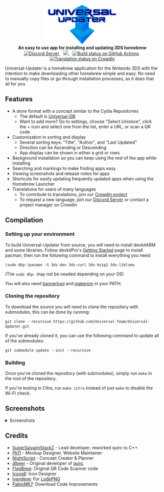 <p align="center">
	<a href="https://universal-team.net/projects/universal-updater.html"><img src="https://github.com/Universal-Team/Universal-Updater/blob/master/app/banner.png"></a><br>
	<b>An easy to use app for installing and updating 3DS homebrew</b><br>
	<a href="https://universal-team.net/discord" style="padding-right: 5px;">
		<img src="https://img.shields.io/badge/Discord%20Server-%23universal--updater-green.svg" alt="Discord Server">
	</a>
	<a href="https://gbatemp.net/threads/release-universal-updater-a-universally-good-updater.551824/" style="padding-left: 5px; padding-right: 5px;">
		<img src="https://img.shields.io/badge/GBAtemp-thread-blue.svg" height="20">
	</a>
	<a href="https://github.com/Universal-Team/Universal-Updater/actions?query=workflow%3A%22Build+Universal-Updater%22" style="padding-left: 5px; padding-right: 5px;">
		<img src="https://github.com/Universal-Team/Universal-Updater/workflows/Build%20Universal-Updater/badge.svg" height="20" alt="Build status on GitHub Actions">
	</a>
	<a title="Crowdin" target="_blank" href="https://crowdin.com/project/universal-updater"><img src="https://badges.crowdin.net/universal-updater/localized.svg" alt="Translation status on Crowdin"></a>
</p>

Universal-Updater is a homebrew application for the Nintendo 3DS with the intention to make downloading other homebrew simple and easy. No need to manually copy files or go through installation processes, as it does that all for you.

## Features

- A store format with a concept similar to the Cydia Repositories
   - The default is [Universal-DB](https://db.universal-team.net)
   - Want to add more? Go to settings, choose "Select Unistore", click the + icon and select one from the list, enter a URL, or scan a QR code
- Customization in sorting and display
   - Several sorting keys: "Title", "Author", and "Last Updated"
   - Direction can be Ascending or Descending
   - App display can be shown in either a grid or rows
- Background installation so you can keep using the rest of the app while installing
- Searching and markings to make finding apps easy
- Viewing screenshots and release notes for apps
- Shortcuts for easily updating frequently updated apps when using the Homebrew Launcher
- Translations for users of many languages
   - To contribute to translations, join our [Crowdin project](https://crwd.in/universal-updater)
   - To request a new language, join our [Discord Server](https://universal-team.net/discord) or contact a project manager on Crowdin


## Compilation

### Setting up your environment

To build Universal-Updater from source, you will need to install devkitARM and some libraries. Follow devkitPro's [Getting Started](https://devkitpro.org/wiki/Getting_Started) page to install pacman, then run the following command to install everything you need:
```
(sudo dkp-)pacman -S 3ds-dev 3ds-curl 3ds-bzip2 3ds-liblzma
```
(The `sudo dkp-` may not be needed depending on your OS)

You will also need [bannertool](https://github.com/Steveice10/bannertool/releases/latest) and [makerom](https://github.com/profi200/Project_CTR/releases/latest) in your PATH.

### Cloning the repository

To download the source you will need to clone the repository with submodules, this can be done by running:
```
git clone --recursive https://github.com/Universal-Team/Universal-Updater.git
```

If you've already cloned it, you can use the following command to update all of the submodules:
```
git submodule update --init --recursive
```

### Building

Once you've cloned the repository (with submodules), simply run `make` in the root of the repository.

If you're testing in Citra, run `make citra` instead of just `make` to disable the Wi-Fi check.

## Screenshots

<details><summary>Screenshots</summary>

![Entry info](https://db.universal-team.net/assets/images/screenshots/universal-updater/entry-info.png) ![Download list](https://db.universal-team.net/assets/images/screenshots/universal-updater/download-list.png)
![Queue menu](https://db.universal-team.net/assets/images/screenshots/universal-updater/queue-menu.png) ![Search menu](https://db.universal-team.net/assets/images/screenshots/universal-updater/search-menu.png)
![Sorting and Filters menu](https://db.universal-team.net/assets/images/screenshots/universal-updater/sort-menu.png) ![Settings menu](https://db.universal-team.net/assets/images/screenshots/universal-updater/settings-menu.png)
![Marking menu](https://db.universal-team.net/assets/images/screenshots/universal-updater/mark-menu.png) ![Viewing a screenshot](https://db.universal-team.net/assets/images/screenshots/universal-updater/screenshot.png)
![Viewing release notes](https://db.universal-team.net/assets/images/screenshots/universal-updater/release-notes.png) ![The menu in list mode](https://db.universal-team.net/assets/images/screenshots/universal-updater/list-style.png)
![Language selection menu](https://db.universal-team.net/assets/images/screenshots/universal-updater/language-selection.png) ![UniStore selection menu](https://db.universal-team.net/assets/images/screenshots/universal-updater/store-selection.png)
![Recommended UniStores menu](https://db.universal-team.net/assets/images/screenshots/universal-updater/recommended-unistores.png) ![="Auto-Update settings menu](https://db.universal-team.net/assets/images/screenshots/universal-updater/auto-update-settings.png)
![GUI settings menu](https://db.universal-team.net/assets/images/screenshots/universal-updater/gui-settings.png) ![Directory settings menu](https://db.universal-team.net/assets/images/screenshots/universal-updater/directory-settings.png)
![Directory selection menu](https://db.universal-team.net/assets/images/screenshots/universal-updater/directory-selection.png) ![Credits menu](https://db.universal-team.net/assets/images/screenshots/universal-updater/credits.png)

</details>

## Credits

- [SuperSaiyajinStackZ](https://github.com/SuperSaiyajinStackZ) - Lead developer, reworked quirc to C++
- [Pk11](https://github.com/Epicpkmn11) - Mockup Designer, Website Maintainer
- [NightScript](https://github.com/NightYoshi370) - Concept Creator & Planner
- [dlbeer](https://github.com/dlbeer) - Original developer of [quirc](https://github.com/dlbeer/quirc)
- [FlagBrew](https://github.com/FlagBrew): Original QR Code Scanner code
- [Icons8](https://icons8.com/): Icon Designer
- [lvandeve](https://github.com/lvandeve): For [LodePNG](https://github.com/lvandeve/lodepng)
- [PabloMK7](https://github.com/mariohackandglitch): Download Code Improvements
